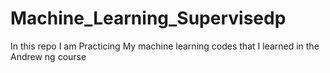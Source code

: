 # Machine_Learning_Supervisedp

In this repo I am Practicing My machine learning codes that I learned in the Andrew ng course
